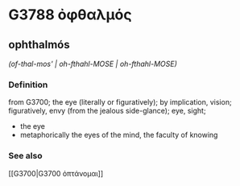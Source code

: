 # G3788 ὀφθαλμός

## ophthalmós

_(of-thal-mos' | oh-fthahl-MOSE | oh-fthahl-MOSE)_

### Definition

from G3700; the eye (literally or figuratively); by implication, vision; figuratively, envy (from the jealous side-glance); eye, sight; 

- the eye
- metaphorically the eyes of the mind, the faculty of knowing

### See also

[[G3700|G3700 ὀπτάνομαι]]
